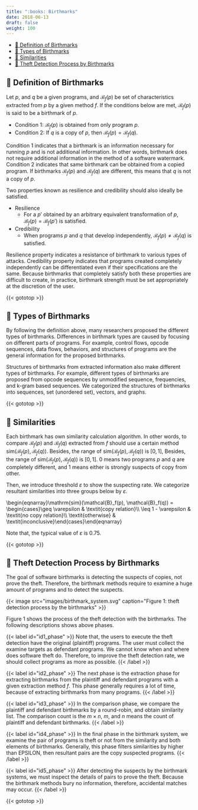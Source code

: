 ```yaml
---
title: ":books: Birthmarks"
date: 2018-06-13
draft: false
weight: 100
---
```


* [:green_book: Definition of Birthmarks](#definition-of-birthmarks)
* [:blue_book: Types of Birthmarks](#types-of-birthmarks)
* [:orange_book: Similarities](#similarities)
* [:closed_book: Theft Detection Process by Birthmarks](#theft-detection-process-by-birthmarks)

## :green_book: Definition of Birthmarks

Let $p$, and $q$ be a given programs, and $\mathcal{B}_f(p)$ be set of characteristics extracted from $p$ by a given method $f$.
If the conditions below are met, $\mathcal{B}_f(p)$ is said to be a birthmark of $p$.

* Condition 1: $\mathcal{B}_f(p)$ is obtained from only program $p$.
* Condition 2: If $q$ is a copy of $p$, then $\mathcal{B}_f(p) = \mathcal{B}_f(q)$.

Condition 1 indicates that a birthmark is an information necessary for running $p$ and is not additional information.
In other words, birthmark does not require additional information in the method of a software watermark.
Condition 2 indicates that same birthmark can be obtained from a copied program.
If birthmarks $\mathcal{B}_f(p)$ and $\mathcal{B}_f(q)$ are different, this means that $q$ is not a copy of $p$.

Two properties known as resilience and credibility should also ideally be satisfied.

* Resilience
    * For a $p'$ obtained by an arbitrary equivalent transformation of $p$, $\mathcal{B}_f(p) = \mathcal{B}_f(p')$ is satisfied.
* Credibility
    * When programs $p$ and $q$ that develop independently, $\mathcal{B}_f(p)\neq \mathcal{B}_f(q)$ is satisfied.

Resilience property indicates a resistance of birthmark to various types of attacks.
Credibility property indicates that programs created completely independently can be differentiated even if their specifications are the same.
Because birthmarks that completely satisfy both these properties are difficult to create, in practice, birthmark strength must be set appropriately at the discretion of the user.

{{< gototop >}}

## :blue_book: Types of Birthmarks

By following the definition above, many researchers proposed the different types of birthmarks.
Differences in birthmark types are caused by focusing on different parts of programs.
For example, control flows, opcode sequences, data flows, behaviors, and structures of programs are the general information for the proposed birthmarks.

Structures of birthmarks from extracted information also make different types of birthmarks. 
For example, different types of birthmarks are proposed from opcode sequences by unmodified sequence, frequencies, and k-gram based sequences.
We categorized the structures of birthmarks into sequences, set (unordered set), vectors, and graphs.


{{< gototop >}}

## :orange_book: Similarities

Each birthmark has own similarity calculation algorithm.
In other words, to compare $\mathcal{B}_f(p)$ and $\mathcal{B}_f(q)$ extracted from $f$ should use a certain method $\mathrm{sim}(\mathcal{B}_f(p), \mathcal{B}_f(q))$.
Besides, the range of $\mathrm{sim}(\mathcal{B}_f(p), \mathcal{B}_f(q))$ is $[0, 1]$,
Besides, the range of $\mathrm{sim}(\mathcal{B}_f(p), \mathcal{B}_f(q))$ is $[0, 1]$.
$0$ means two programs $p$ and $q$ are completely different, and $1$ means either is strongly suspects of copy from other.

Then, we introduce threshold $\varepsilon$ to show the suspecting rate.
We categorize resultant similarities into three groups below by $\varepsilon$.

\begin{eqnarray}\mathrm{sim}(\mathcal{B}_f(p), \mathcal{B}_f(q)) = \begin{cases}\geq \varepsilon      & \textit{copy relation}\\\\ \leq 1 - \varepsilon  & \textit{no copy relation}\\\\ \textit{otherwise}    & \textit{inconclusive}\end{cases}\end{eqnarray}

Note that, the typical value of $\varepsilon$ is 0.75.

{{< gototop >}}

## :closed_book: Theft Detection Process by Birthmarks

The goal of software birthmarks is detecting the suspects of copies, not prove the theft.
Therefore, the birthmark methods require to examine a huge amount of programs and to detect the suspects.

{{< image src="images/birthmark_system.svg" caption="Figure 1: theft detection process by the birthmarks" >}}

Figure 1 shows the process of the theft detection with the birthmarks.
The following descriptions shows above phases.

{{< label id="id1_phase" >}}
Note that, the users to execute the theft detection have the original (plaintiff) programs.
The user must collect the examine targets as defendant programs.
We cannot know when and where does software theft do.
Therefore, to improve the theft detection rate, we should collect programs as more as possible.
{{< /label >}}

{{< label id="id2_phase" >}}
  The next phase is the extraction phase for extracting birthmarks from the plaintiff and defendant programs with a given extraction method $f$.
  This phase generally requires a lot of time, because of extracting birthmarks from many programs.
{{< /label >}}

{{< label id="id3_phase" >}}
  In the comparison phase, we compare the plaintiff and defendant birthmarks by a round-robin, and obtain similarity list.
  The comparison count is the $m \times n$, $m$, and $n$ means the count of plaintiff and defendant birthmarks.
{{< /label >}}

{{< label id="id4_phase" >}}
  In the final phase in the birthmark system, we examine the pair of programs is theft or not from the similarity and both elements of birthmarks.
  Generally, this phase filters similarities by higher than EPSILON, then resultant pairs are the copy suspected programs.
{{< /label >}}

{{< label id="id5_phase" >}}
  After detecting the suspects by the birthmark systems, we must inspect the details of pairs to prove the theft.
  Because the birthmark methods bury no information, therefore, accidental matches may occur.
{{< /label >}}

{{< gototop >}}
